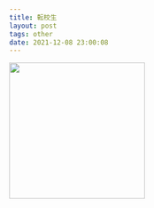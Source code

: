 ```yaml
---
title: 転校生
layout: post
tags: other
date: 2021-12-08 23:00:08
---
```

<img width="245" src="https://upload.wikimedia.org/wikipedia/en/1/1e/I_Are_You%2C_You_Am_Me_%281982%29_poster.jpg" />
